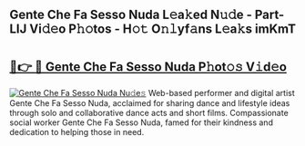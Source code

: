 ## Gente Che Fa Sesso Nuda L𝚎a𝚔ed N𝚞𝚍e - Part-LIJ Vi𝚍𝚎o P𝚑𝚘tos - H𝚘𝚝 O𝚗𝚕yf𝚊ns L𝚎a𝚔s imKmT

# <h2><a href="http://kf5z7lf.oniu.top/?m=Gente+Che+Fa+Sesso+Nuda">🔗👉 🔴 Gente Che Fa Sesso Nuda P𝚑ot𝚘𝚜 V𝚒d𝚎o</a></h2>

[![Gente Che Fa Sesso Nuda Nu𝚍e𝚜](https://i.imgur.com/0qMVB7G.gif)](http://kf5z7lf.oniu.top/?m=Gente+Che+Fa+Sesso+Nuda)
Web-based performer and digital artist Gente Che Fa Sesso Nuda, acclaimed for sharing dance and lifestyle ideas through solo and collaborative dance acts and short films. Compassionate social worker Gente Che Fa Sesso Nuda, famed for their kindness and dedication to helping those in need.  
